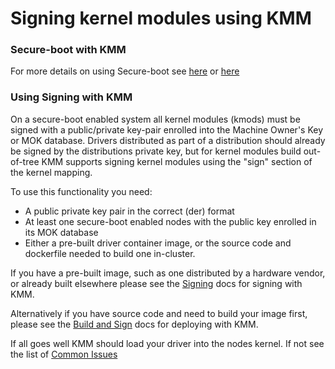 # Signing kernel modules using KMM

### Secure-boot with KMM

For more details on using Secure-boot see [here](https://access.redhat.com/documentation/en-us/red_hat_enterprise_linux/9/html/managing_monitoring_and_updating_the_kernel/signing-kernel-modules-for-secure-boot_managing-monitoring-and-updating-the-kernel) or [here](https://wiki.debian.org/SecureBoot)

### Using Signing with KMM

On a secure-boot enabled system all kernel modules (kmods) must be signed with a public/private key-pair enrolled into the Machine Owner's Key or MOK database. Drivers distributed as part of a distribution should already be signed by the distributions private key, but for kernel modules build out-of-tree KMM supports signing kernel modules using the "sign" section of the kernel mapping.

To use this functionality you need:

- A public private key pair in the correct (der) format
- At least one secure-boot enabled nodes with the public key enrolled in its MOK database
- Either a pre-built driver container image, or the source code and dockerfile needed to build one in-cluster.

If you have a pre-built image, such as one distributed by a hardware vendor, or already built elsewhere please see the [Signing](secureboot-signing.md) docs for signing with KMM.

Alternatively if you have source code and need to build your image first, please see the [Build and Sign](secureboot-build-and-sign.md) docs for deploying with KMM.

If all goes well KMM should load your driver into the nodes kernel. If not see the list of [Common Issues](debugging.md)
